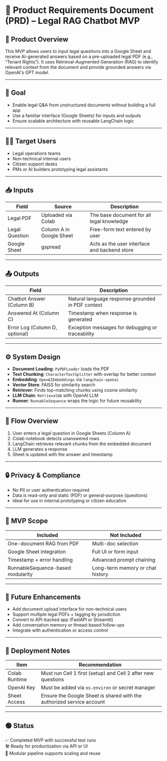 # 📄 Product Requirements Document (PRD) – Legal RAG Chatbot MVP

## 🧭 Product Overview
This MVP allows users to input legal questions into a Google Sheet and receive AI-generated answers based on a pre-uploaded legal PDF (e.g., “Tenant Rights”). It uses Retrieval-Augmented Generation (RAG) to identify relevant context from the document and provide grounded answers via OpenAI's GPT model.

---

## 🎯 Goal
- Enable legal Q&A from unstructured documents without building a full app
- Use a familiar interface (Google Sheets) for inputs and outputs
- Ensure scalable architecture with reusable LangChain logic

---

## 🧑‍💼 Target Users
- Legal operations teams
- Non-technical internal users
- Citizen support desks
- PMs or AI builders prototyping legal assistants

---

## 📥 Inputs

| Field | Source | Description |
|-------|--------|-------------|
| Legal PDF | Uploaded via Colab | The base document for all legal knowledge |
| Legal Question | Column A in Google Sheet | Free-form text entered by user |
| Google Sheet | gspread | Acts as the user interface and backend store |

---

## 📤 Outputs

| Field | Description |
|-------|-------------|
| Chatbot Answer (Column B) | Natural language response grounded in PDF context |
| Answered At (Column C) | Timestamp when response is generated |
| Error Log (Column D, optional) | Exception messages for debugging or traceability |

---

## ⚙️ System Design

- **Document Loading**: `PyPDFLoader` loads the PDF
- **Text Chunking**: `CharacterTextSplitter` with overlap for better context
- **Embedding**: `OpenAIEmbeddings` via `langchain-openai`
- **Vector Store**: FAISS for similarity search
- **Retriever**: Finds top-matching chunks using cosine similarity
- **LLM Chain**: `RetrievalQA` with OpenAI LLM
- **Runner**: `RunnableSequence` wraps the logic for future reusability

---

## 🚦 Flow Overview

1. User enters a legal question in Google Sheets (Column A)
2. Colab notebook detects unanswered rows
3. LangChain retrieves relevant chunks from the embedded document
4. LLM generates a response
5. Sheet is updated with the answer and timestamp

---

## 🔒 Privacy & Compliance

- No PII or user authentication required
- Data is read-only and static (PDF) or general-purpose (questions)
- Ideal for use in internal prototyping or citizen education

---

## 🧱 MVP Scope

| Included | Not Included |
|----------|--------------|
| One-document RAG from PDF | Multi-doc selection |
| Google Sheet integration | Full UI or form input |
| Timestamp + error handling | Advanced prompt chaining |
| RunnableSequence-based modularity | Long-term memory or chat history |

---

## 🔼 Future Enhancements

- Add document upload interface for non-technical users
- Support multiple legal PDFs + tagging by jurisdiction
- Convert to API-backed app (FastAPI or Streamlit)
- Add conversation memory or thread-based follow-ups
- Integrate with authentication or access control

---

## 📌 Deployment Notes

| Item | Recommendation |
|------|----------------|
| Colab Runtime | Must run Cell 1 first (setup) and Cell 2 after new questions |
| OpenAI Key | Must be added via `os.environ` or secret manager |
| Sheet Access | Ensure the Google Sheet is shared with the authorized service account |

---

## 🟢 Status
✅ Completed MVP with successful test runs  
🛠️ Ready for productization via API or UI  
🔄 Modular pipeline supports scaling and reuse  
